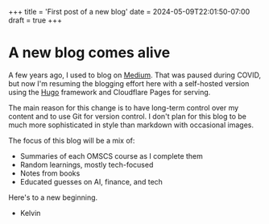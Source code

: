 +++
title = 'First post of a new blog'
date = 2024-05-09T22:01:50-07:00
draft = true
+++

# A new blog comes alive

A few years ago, I used to blog on [Medium](https://kelvinma.medium.com/). That was paused during COVID, but now I'm resuming the blogging effort here with a self-hosted version using the [Hugo](https://gohugo.io/) framework and Cloudflare Pages for serving.

The main reason for this change is to have long-term control over my content and to use Git for version control. I don't plan for this blog to be much more sophisticated in style than markdown with occasional images.

The focus of this blog will be a mix of:

- Summaries of each OMSCS course as I complete them
- Random learnings, mostly tech-focused
- Notes from books
- Educated guesses on AI, finance, and tech

Here's to a new beginning. 

- Kelvin 